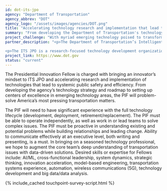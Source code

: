 ```yaml
---
id: dot-its-jpo
agency: "Department of Transportation"
agency_abbrev: "DOT"
agency_logo: "/assets/images/agencies/DOT.png"
title: "Accelerating technology research and implementation that lead to public safety and efficiency"
summary: "From developing the Department of Transportation's technology strategy and roadmap, to setting up centers of excellence in emerging technology areas, the PIF will be tasked with problem-solving America’s most pressing transportation matters."
project_challenge: "With myriad emerging technology poised to transform the way Americans move, how can we ensure America’s current and future transportation systems are safe and efficient?"
partner_description: "<p>The Department of Transportation’s Intelligent Transportation Systems Joint Program Office (ITS JPO) is the nexus of cutting-edge research, development and educational activities for technologies enabling society to move safer and more efficiently.</p>

<p>The ITS JPO is a research-focused technology development organization. We are a group of highly-motivated individuals from different walks of life working with and leading the department's cross-functional teams. While we think big, we start small then scale our successes. We operate as a meritocracy (your talent and work is your value, not your pedigree or rank), decisions are fueled by data, and we iterate and pivot based on what is of value to our stakeholders (Federal/State/Municipal/City agencies, the private sector, individual citizens, etc). As a senior advisor to the Joint Program Office, you will be integral to understanding and building solutions around key technologies including artificial intelligence (AI), automated driving and autonomous systems, wireless communications, cybersecurity and many more.</p>"
project_link: https://www.dot.gov
status: "current"
---
```

The Presidential Innovation Fellow is charged with bringing an innovator’s mindset to ITS JPO and accelerating research and implementation of technologies that lead to systemic public safety and efficiency. From developing the agency’s technology strategy and roadmap to setting up centers of excellence in emerging technology areas, the PIF will problem-solve America’s most pressing transportation matters.

The PIF will need to have significant experience with the full technology lifecycle (development, deployment, retirement/replacement). The PIF must be able to operate independently, as well as work in or lead teams to solve complex issues. The PIF must be proactive in understanding existing and potential problems while building relationships and leading change. Ability to communicate effectively at an executive level, both writing and presenting, is a must. In bringing on a seasoned technology professional, we hope to augment the core team’s deep understanding of transportation issues with data-driven solutions. Desired skills or expertise for Fellows include: AI/ML, cross-functional leadership, system dynamics, strategic thinking, innovation acceleration, model-based engineering, transportation systems experience, automation, wireless communications (5G), technology development and big data/data analysis.

<section class="usa-section">
  <div class="grid-container">
    {% include_cached touchpoint-survey-script.html %}
  </div>
</section>